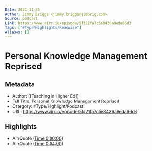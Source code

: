 ```yaml
---
Date: 2021-11-25
Author: Jimmy Briggs <jimmy.briggs@jimbrig.com>
Source: podcast
Link: https://www.airr.io/episode/5fd21fa7c5e8436a9eda66d3
Tags: ["#Type/Highlights/Readwise"]
Aliases: []
---
```

# Personal Knowledge Management Reprised

## Metadata
- Author: [[Teaching in Higher Ed]]
- Full Title: Personal Knowledge Management Reprised
- Category: #Type/Highlight/Podcast
- URL: https://www.airr.io/episode/5fd21fa7c5e8436a9eda66d3

## Highlights
- AirrQuote ([Time 0:00:00](https://www.airr.io/quote/5fd253fdc823b2f312919c0f))
- AirrQuote ([Time 0:04:00](https://www.airr.io/quote/5fd253e8c823b26853919c0d))
